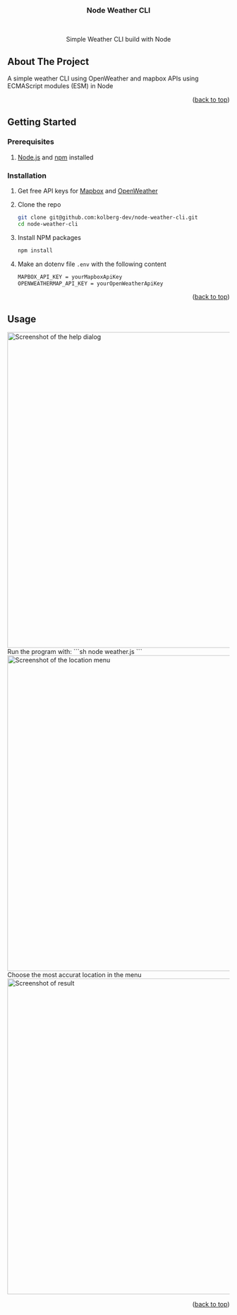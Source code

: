 <br />
<div align="center">
<h3 align="center">Node Weather CLI</h3>
<br />
  <p align="center">
    Simple Weather CLI build with Node
    <br />
</div>

## About The Project

A simple weather CLI using OpenWeather and mapbox APIs using ECMAScript modules (ESM) in Node

<p align="right">(<a href="#top">back to top</a>)</p>

## Getting Started

### Prerequisites

1. [Node.js](https://nodejs.org) and [npm](https://npmjs.com) installed

### Installation

1. Get free API keys for [Mapbox](https://www.mapbox.com/) and [OpenWeather](https://openweathermap.org/)

2. Clone the repo
   ```sh
   git clone git@github.com:kolberg-dev/node-weather-cli.git
   cd node-weather-cli
   ```
3. Install NPM packages
   ```sh
   npm install
   ```
4. Make an dotenv file `.env` with the following content
   ```sh
   MAPBOX_API_KEY = yourMapboxApiKey
   OPENWEATHERMAP_API_KEY = yourOpenWeatherApiKey
   ```

<p align="right">(<a href="#top">back to top</a>)</p>

## Usage
<img width="716" alt="Screenshot of the help dialog" src="https://user-images.githubusercontent.com/74478295/147546335-d5c12ea0-36c5-4bc1-8992-210674c5f982.png">
Run the program with:
   ```sh
    node weather.js <Location>
   ```
<img width="716" alt="Screenshot of the location menu" src="https://user-images.githubusercontent.com/74478295/147546333-4de661df-89b4-43df-8e7b-4069461bddf2.png">
Choose the most accurat location in the menu
<img width="716" alt="Screenshot of result" src="https://user-images.githubusercontent.com/74478295/147546323-437f75cd-a6d0-4331-b387-6ce37d78403b.png">



<p align="right">(<a href="#top">back to top</a>)</p>
